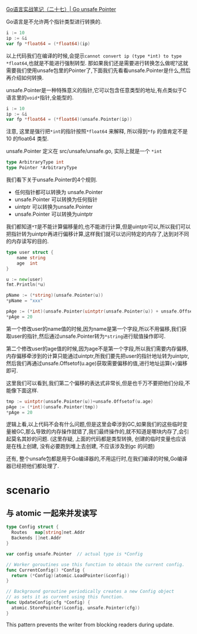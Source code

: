 [Go语言实战笔记（二十七）| Go unsafe Pointer](https://www.flysnow.org/2017/07/06/go-in-action-unsafe-pointer.html)

Go语言是不允许两个指针类型进行转换的.

```go
i := 10
ip := &i
var fp *float64 = (*float64)(ip)
```
以上代码我们在编译的时候,会提示`cannot convert ip (type *int) to type *float64`,也就是不能进行强制转型.
那如果我们还是需要进行转换怎么做呢?这就需要我们使用unsafe包里的Pointer了,下面我们先看看unsafe.Pointer是什么,然后再介绍如何转换.

unsafe.Pointer是一种特殊意义的指针,它可以包含任意类型的地址,有点类似于C语言里的`void*`指针,全能型的.
```go
i := 10
ip := &i
var fp *float64 = (*float64)(unsafe.Pointer(ip))
```
注意, 这里是强行把`*int`的指针按照`*float64` 来解释, 所以得到`*fp` 的值肯定不是10 的float64 类型.

unsafe.Pointer 定义在 src/unsafe/unsafe.go, 实际上就是一个 `*int`
```go
type ArbitraryType int
type Pointer *ArbitraryType
```

我们看下关于unsafe.Pointer的4个规则.

- 任何指针都可以转换为 unsafe.Pointer
- unsafe.Pointer 可以转换为任何指针
- uintptr 可以转换为unsafe.Pointer
- unsafe.Pointer 可以转换为uintptr

我们都知道`*T`是不能计算偏移量的,也不能进行计算,但是uintptr可以,所以我们可以把指针转为uintptr再进行偏移计算,这样我们就可以访问特定的内存了,达到对不同的内存读写的目的.

```go
type user struct {
	name string
	age  int
}

u := new(user)
fmt.Println(*u)

pName := (*string)(unsafe.Pointer(u))
*pName = "xxx"

pAge := (*int)(unsafe.Pointer(uintptr(unsafe.Pointer(u)) + unsafe.Offsetof(u.age)))
*pAge = 20
```
第一个修改user的name值的时候,因为name是第一个字段,所以不用偏移,我们获取user的指针,然后通过unsafe.Pointer转为`*string`进行赋值操作即可.

第二个修改user的age值的时候,因为age不是第一个字段,所以我们需要内存偏移,内存偏移牵涉到的计算只能通过uintptr,所我们要先把user的指针地址转为uintptr,然后我们再通过unsafe.Offsetof(u.age)获取需要偏移的值,进行地址运算(+)偏移即可.


这里我们可以看到,我们第二个偏移的表达式非常长,但是也千万不要把他们分段,不能像下面这样.
```go
tmp := uintptr(unsafe.Pointer(u))+unsafe.Offsetof(u.age)
pAge := (*int)(unsafe.Pointer(tmp))
*pAge = 20
```
逻辑上看,以上代码不会有什么问题,但是这里会牵涉到GC,如果我们的这些临时变量被GC,那么导致的内存操作就错了,我们最终操作的,就不知道是哪块内存了,会引起莫名其妙的问题.
(这里存疑, 上面的代码都是类型转换, 创建的临时变量也应该是在栈上创建, 没有必要跑到堆上去创建, 不应该涉及到gc 的问题)

还有, 整个unsafe包都是用于Go编译器的,不用运行时,在我们编译的时候,Go编译器已经把他们都处理了.

# scenario
## 与 atomic 一起来并发读写
```go
type Config struct {
  Routes   map[string]net.Addr
  Backends []net.Addr
}

var config unsafe.Pointer  // actual type is *Config

// Worker goroutines use this function to obtain the current config.
func CurrentConfig() *Config {
  return (*Config)(atomic.LoadPointer(&config))
}

// Background goroutine periodically creates a new Config object
// as sets it as current using this function.
func UpdateConfig(cfg *Config) {
  atomic.StorePointer(&config, unsafe.Pointer(cfg))
}
```
This pattern prevents the writer from blocking readers during update.

